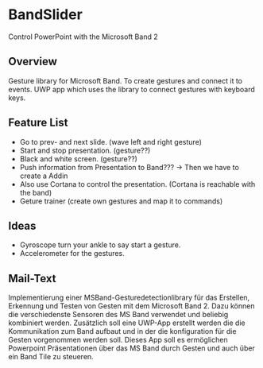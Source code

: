 # BandSlider
Control PowerPoint with the Microsoft Band 2


## Overview

Gesture library for Microsoft Band. To create gestures and connect it to
events. UWP app which uses the library to connect gestures with keyboard keys.


## Feature List

* Go to prev- and next slide. (wave left and right gesture)
* Start and stop presentation. (gesture??)
* Black and white screen. (gesture??)
* Push information from Presentation to Band??? -> Then we have to create a Addin
* Also use Cortana to control the presentation. (Cortana is reachable with the band)
* Geture trainer (create own gestures and map it to commands)

## Ideas

* Gyroscope turn your ankle to say start a gesture.
* Accelerometer for the gestures.


## Mail-Text

Implementierung einer MSBand-Gesturedetectionlibrary für das Erstellen, Erkennung und Testen von Gesten mit dem Microsoft Band 2.
Dazu können die verschiedenste Sensoren des MS Band verwendet und beliebig kombiniert werden.
Zusätzlich soll eine UWP-App erstellt werden die die Kommunikation zum Band aufbaut und in der die konfiguration für die Gesten vorgenommen werden soll. Dieses App soll es ermöglichen Powerpoint Präsentationen über das MS Band durch Gesten und auch über ein Band Tile zu steueren.
